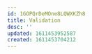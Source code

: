 ```yaml
---
id: 1GOPQrDeMOne8LQWXKZh8
title: Validation
desc: ''
updated: 1611453952587
created: 1611453704212
---
```


